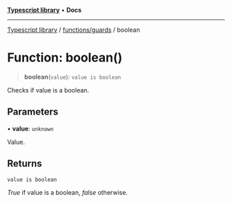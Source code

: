 [**Typescript library**](../../../index.md) • **Docs**

***

[Typescript library](../../../modules.md) / [functions/guards](../index.md) / boolean

# Function: boolean()

> **boolean**(`value`): `value is boolean`

Checks if value is a boolean.

## Parameters

• **value**: `unknown`

Value.

## Returns

`value is boolean`

_True_ if value is a boolean, _false_ otherwise.
